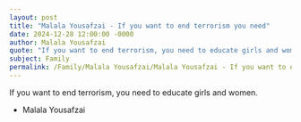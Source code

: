```yaml
---
layout: post
title: "Malala Yousafzai - If you want to end terrorism you need"
date: 2024-12-28 12:00:00 -0000
author: Malala Yousafzai
quote: "If you want to end terrorism, you need to educate girls and women."
subject: Family
permalink: /Family/Malala Yousafzai/Malala Yousafzai - If you want to end terrorism you need
---
```


If you want to end terrorism, you need to educate girls and women.

- Malala Yousafzai
